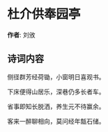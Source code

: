 # 杜介供奉园亭

**作者**: 刘攽

## 诗词内容

侧径群芳经荷锄，小窗明日喜观书。

下床便得山居乐，深巷仍多长者车。

省事即知长脱洒，养生元不待赢余。

客来一醉聊相向，莫问经年甔石储。

